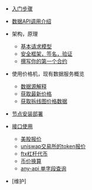 - [入门步骤](README.md)  
- [数据API调用介绍](getData.md)    
- 架构，原理               
  - [基本请求模型](decenter.md)       
  - [安全框架，签名，验证](sign.md)    
  - [撰写你的第一个合约](firstConstract.md) 
- 使用价格机，现有数据服务概览    
  - [数据源解释](dataSource.md)
  - [获取最新价格](price.md)          
  - [获取拆线图价格数据](historyData.md)  
          
- [节点安装部署](startup.md)                    
-  [接口使用](apis.md)  
   - [美股报价](./cat/stock.md)
   - [uniswap交易所的token报价](./cat/dex.md)
   - [ftx杠杆代币](./cat/ftx.md)
   - [币价换算](./cat/coins.md)  
   - [any-api 单字段查询](./cat/anyapi.md)  
    
-  [维护]      